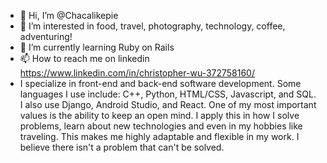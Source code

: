 - 👋 Hi, I’m @Chacalikepie
- 👀 I’m interested in food, travel, photography, technology, coffee, adventuring!
- 🌱 I’m currently learning Ruby on Rails
- 📫 How to reach me on linkedin https://www.linkedin.com/in/christopher-wu-372758160/
- I specialize in front-end and back-end software development. Some languages I use include: C++, Python, HTML/CSS, Javascript, and SQL. I also use Django, Android Studio, and React. One of my most important values is the ability to keep an open mind. I apply this in how I solve problems, learn about new technologies and even in my hobbies like traveling. This makes me highly adaptable and flexible in my work. I believe there isn't a problem that can't be solved. 

<!---
Chacalikepie/Chacalikepie is a ✨ special ✨ repository because its `README.md` (this file) appears on your GitHub profile.
You can click the Preview link to take a look at your changes.
--->
